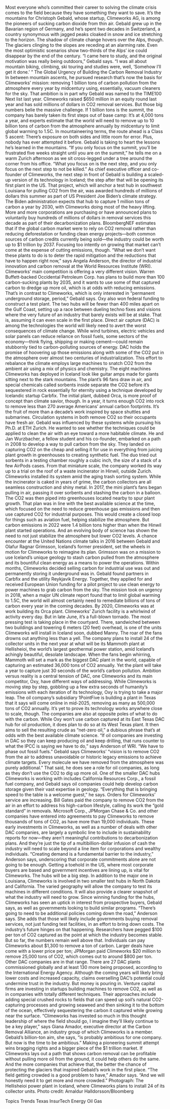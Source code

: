 Most everyone who’s committed their career to solving the climate crisis comes to the field because they have something they want to save. It’s the mountains for Christoph Gebald, whose startup, Climeworks AG, is among the pioneers of sucking carbon dioxide from thin air.
Gebald grew up in the Bavarian region of Germany, and he’s spent two decades in Switzerland, a country synonymous with jagged peaks cloaked in snow and ice stretching to the horizon. The shadow of climate change hovers over the Alps, though. The glaciers clinging to the slopes are receding at an alarming rate. Even the most optimistic scenarios show two-thirds of the Alps’ ice could disappear by the end of the century.
“I came here to study, and the original motivation was really being outdoors,” Gebald says. “I was all about mountain biking, climbing, ski touring and studies were, well, ‘Somehow I’ll get it done.’ ”
The Global Urgency of Building the Carbon Removal Industry
In between mountain ascents, he pursued research that’s now the basis for Climeworks’ mission: removing 1 billion tons of carbon pollution from the atmosphere every year by midcentury using, essentially, vacuum cleaners for the sky. That ambition is in part why Gebald was named to the TIME100 Next list last year.
Climeworks raised $650 million in an equity round last year and has sold millions of dollars in CO2 removal services. But those big numbers belie the massive challenge. If 1 billion tons is the summit, the company has barely taken its first steps out of base camp: It’s at 4,000 tons a year, and experts estimate that the world will need to remove up to 10 billion tons of carbon from the atmosphere annually by midcentury to limit global warming to 1.5C. In mountaineering terms, the route ahead is a Class 5 ascent: There’s exposure on both sides and little room for error. Plus, nobody has ever attempted it before.
Gebald is taking to heart the lessons he’s learned in the mountains. “If you only focus on the summit, you’ll be frustrated five weeks straight until you are on the summit,” he tells me on a warm Zurich afternoon as we sit cross-legged under a tree around the corner from his office. “What you focus on is the next step, and you only focus on the next step to not be killed.”
As chief executive officer and co-founder of Climeworks, the next step in front of Gebald is building a scaled-up version of its technology in Iceland; the step after that will be opening its first plant in the US. That project, which will anchor a test hub in southwest Louisiana for pulling CO2 from the air, was awarded hundreds of millions of dollars this summer as part of US President Joe Biden’s climate strategy. The Biden administration expects that hub to capture 1 million tons of carbon a year by 2030, with Climeworks doing most of the heavy lifting.
More and more corporations are purchasing or have announced plans to voluntarily buy hundreds of millions of dollars in removal services this decade as part of their decarbonization plans. BloombergNEF estimates that if the global carbon market were to rely on CO2 removal rather than reducing deforestation or funding clean energy projects—both common sources of carbon credits currently being sold—the industry could be worth up to $1 trillion by 2037. Focusing too intently on growing that market can’t come at the expense of cutting emissions, though. “What we don’t want these plants to do is to deter the rapid mitigation and the reductions that have to happen right now,” says Angela Anderson, the director of industrial innovation and carbon removal at the World Resources Institute (WRI).
Climeworks’ main competition is offering a very different vision. Warren Buffett-backed Occidental Petroleum Corp. has plans to build more than 100 carbon-sucking plants by 2035, and it wants to use some of that captured carbon to dredge up more oil, which is at odds with reducing emissions. That’s in contrast to Climeworks, which is only interested in “permanent underground storage, period,” Gebald says.
Oxy also won federal funding to construct a test plant. The two hubs will be fewer than 400 miles apart on the Gulf Coast, setting up a race between dueling techno fixes and visions where the very future of an industry that barely exists will be at stake. That is, assuming it can even scale in the first place.
Direct air capture (DAC) is among the technologies the world will likely need to avert the worst consequences of climate change. While wind turbines, electric vehicles and solar panels can reduce reliance on fossil fuels, some sectors of the economy—think flying, shipping or making cement—could remain stubbornly tied to carbon-polluting sources of energy. DAC holds the promise of hoovering up those emissions along with some of the CO2 put in the atmosphere over almost two centuries of industrialization. This effort to rebalance the climate employs large machines to snatch CO2 from the ambient air using a mix of physics and chemistry.
The eight machines Climeworks has deployed in Iceland look like guitar amps made for giants sitting next to the stark mountains. The plant’s 96 fans draw in air, and special chemicals called sorbents inside separate the CO2 before it’s sequestered in rock essentially for eternity using a technique developed by Icelandic startup Carbfix. The initial plant, dubbed Orca, is more proof of concept than climate savior, though. In a year, it turns enough CO2 into rock to remove less than 270 average Americans’ annual carbon footprints.
It’s the fruit of more than a decade’s work inspired by space shuttles and submarines. Circulation systems in both remove CO2 so their occupants have fresh air. Gebald was influenced by these systems while pursuing his Ph.D. at ETH Zurich. He wanted to see whether the techniques could be applied to clean the air with an eye toward a more habitable climate. He and Jan Wurzbacher, a fellow student and his co-founder, embarked on a path in 2008 to develop a way to pull carbon from the sky.
They landed on capturing CO2 on the cheap and selling it for use in everything from juicing plant growth in greenhouses to creating synthetic fuel.
The duo tried out sorbents in a testing chamber roughly a cubic inch, the size of a stack of a few AirPods cases. From that miniature scale, the company worked its way up to a trial on the roof of a waste incinerator in Hinwil, outside Zurich. Climeworks installed its system amid the aging trash sorting system. While the incinerator is caked in years of grime, the carbon collectors are all seamless construction and shiny metal. In 2017, the mini plant’s fans began pulling in air, passing it over sorbents and stashing the carbon in a balloon. The CO2 was then piped into greenhouses located nearby to spur plant growth.
That plan was in line with the best available science at the time, which focused on the need to reduce greenhouse gas emissions and then use captured CO2 for industrial purposes. This would create a closed loop for things such as aviation fuel, helping stabilize the atmosphere. But carbon emissions in 2022 were 1.4 billion tons higher than when the Hinwil plant started operations. And an evolving body of science has shown the need to not just stabilize the atmosphere but lower CO2 levels.
A chance encounter at the United Nations climate talks in 2016 between Gebald and Olafur Ragnar Grimsson, Iceland’s former president, set the wheels in motion for Climeworks to reimagine its plan. Grimsson was on a mission to use Iceland’s unique geology to stash carbon pulled from the atmosphere and its bountiful clean energy as a means to power the operations. Within months, Climeworks decided selling carbon for industrial use was out and permanently storing it underground was in.
Gebald found partners in Carbfix and the utility Reykjavik Energy. Together, they applied for and received European Union funding for a pilot project to use clean energy to power machines to grab carbon from the sky. The mission took on urgency in 2018, when a major UN climate report found that to limit global warming to 1.5C, the world will almost certainly need to remediate billions of tons of carbon every year in the coming decades. By 2020, Climeworks was at work building its Orca plant.
Climeworks’ Zurich facility is a whirlwind of activity every day. But in late June, it’s a full-blown tornado. The most pressing test is taking place in the courtyard. There, sandwiched between two buildings and towering 6 meters (20 feet) overhead, is one of the units Climeworks will install in Iceland soon, dubbed Manny. The roar of the fans drowns out anything less than a yell.
The company plans to install 24 of the collector units in the next year at what will be its Mammoth plant at Hellisheioi, the world’s largest geothermal power station, amid Iceland’s achingly beautiful, desolate landscape. When the fans begin whirring, Mammoth will set a mark as the biggest DAC plant in the world, capable of capturing an estimated 36,000 tons of CO2 annually.
Yet the plant will take a year to capture just 30 seconds of the world’s carbon pollution. Ambition versus reality is a central tension of DAC, one Climeworks and its main competitor, Oxy, have different ways of addressing. While Climeworks is moving step by step, gobbling up a few extra seconds of humanity’s emissions with each iteration of its technology, Oxy is trying to take a major leap. The oil company’s subsidiary 1PointFive is building a plant in Texas that it says will come online in mid-2025, removing as many as 500,000 tons of CO2 annually. It’s yet to prove its technology works anywhere close to scale, though.
The companies are also at opposite poles of what to do with the carbon. While Oxy won’t use carbon captured at its East Texas DAC hub for oil production, it does plan to do so at its West Texas plant. It then aims to sell the resulting crude as “net-zero oil,” a dubious phrase that’s at odds with the best available climate science. “If oil companies are investing in DAC so they can keep producing oil and keep drilling, that runs counter to what the IPCC is saying we have to do,” says Anderson of WRI. “We have to phase out fossil fuels.”
Gebald says Climeworks’ “vision is to remove CO2 from the air to address unavoidable or historic legacy emissions to achieve climate targets. Every molecule we have removed from the atmosphere was purely additional.” That said, he does see a role for oil companies, as long as they don’t use the CO2 to dig up more oil. One of the smaller DAC hubs Climeworks is working with includes California Resources Corp., a fossil fuel company, and Gebald says oil companies could help develop carbon storage given their vast expertise in geology. “Everything that is bringing speed to the table is a welcome guest,” he says.
Orders for Climeworks’ service are increasing. Bill Gates paid the company to remove CO2 from the air in an effort to address his high-carbon lifestyle, calling its work the “gold standard” in removals. Microsoft Corp., JPMorgan Chase & Co. and other companies have entered into agreements to pay Climeworks to remove thousands of tons of CO2, as have more than 19,000 individuals.
These early investments in Climeworks, as well as a number of deals with other DAC companies, are largely a symbolic line to include in sustainability reports for now—they aren’t meaningful contributions to decarbonization plans. And they’re just the tip of a multibillion-dollar infusion of cash the industry will need to scale beyond a line item for corporations and wealthy individuals. “Creating demand is a fundamental barrier to the industry,” Anderson says, underscoring that corporate commitments alone are not going to be enough.
Getting a toehold in the US, where most corporate buyers are based and government incentives are lining up, is vital for Climeworks. The hubs will be a big step. In addition to the major one in Louisiana, Climeworks is involved in two smaller test hubs in North Dakota and California. The varied geography will allow the company to test its machines in different conditions. It will also provide a clearer snapshot of what the industry will need to grow.
Since winning funding for the hubs, Climeworks has seen an uptick in interest from prospective buyers, Gebald says, as well as governments looking to build similar programs. “There’s going to need to be additional policies coming down the road,” Anderson says. She adds that those will likely include governments buying removal services, not just funding test facilities, in an effort to bring down costs.
The industry’s future hinges on that happening. Researchers have pegged $100 per ton of CO2 captured as the point at which the industry becomes stable. But so far, the numbers remain well above that. Individuals can pay Climeworks about $1,300 to remove a ton of carbon. Larger deals have come with a lower price per ton; JPMorgan paid Climeworks $20 million to remove 25,000 tons of CO2, which comes out to around $800 per ton.
Other DAC companies are in that range. There are 27 DAC plants commissioned globally and at least 130 more being proposed, according to the International Energy Agency. Although the coming years will likely bring lower costs and increased capacity, claims overselling DAC’s potential could undermine trust in the industry.
But money is pouring in. Venture capital firms are investing in startups building machines to remove CO2, as well as in companies with totally different techniques. Their approaches include adding special crushed rocks to fields that can speed up soil’s natural CO2-capturing processes and growing seaweed and then sinking it to the bottom of the ocean, effectively sequestering the carbon it captured while growing near the surface.
“Climeworks has invested so much in this thought leadership of where the field should go, I imagine they’ll likely continue to be a key player,” says Giana Amador, executive director at the Carbon Removal Alliance, an industry group of which Climeworks is a member. Gebald’s billion-ton aim, she says, “is probably ambitious for one company. But now is the time to be ambitious.”
Making a pioneering summit attempt wins bragging rights and a bigger piece of the $1 trillion market. If Climeworks lays out a path that shows carbon removal can be profitable without pulling more oil from the ground, it could help others do the same. And the more companies that achieve that, the better the chance of protecting the glaciers that inspired Gebald’s work in the first place.
“The field getting crowded is a good problem to have,” Amador says. “And we will honestly need it to get more and more crowded.”
Photograph: The Hellisheioi power plant in Iceland, where Climeworks plans to install 24 of its collector units. Photo credit: Arnaldur Halldorsson/Bloomberg

Topics
Trends
Texas
InsurTech
Energy
Oil Gas
